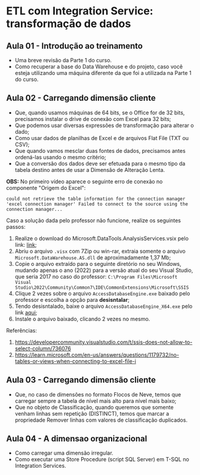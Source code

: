 # ETL com Integration Service: transformação de dados 

## Aula 01 - Introdução ao treinamento

- Uma breve revisão da Parte 1 do curso.
- Como recuperar a base do Data Warehouse e do projeto, caso você esteja utilizando uma máquina diferente da que foi a utilizada na Parte 1 do curso.

## Aula 02 - Carregando dimensão cliente
- Que, quando usamos máquinas de 64 bits, se o Office for de 32 bits, precisamos instalar o drive de conexão com Excel para 32 bits;
- Que podemos usar diversas expressões de transformação para alterar o dado;
- Como usar dados de planilhas de Excel e de arquivos Flat File (TXT ou CSV);
- Que quando vamos mesclar duas fontes de dados, precisamos antes ordená-las usando o mesmo critério;
- Que a conversão dos dados deve ser efetuada para o mesmo tipo da tabela destino antes de usar a Dimensão de Alteração Lenta.

**OBS:** No primeiro vídeo aparece o seguinte erro de conexão no componente "Origem do Excel":

```
could not retrieve the table information for the connection manager 'excel connection manager' Failed to connect to the source using the connection manager...
```


Caso a solução dada pelo professor não funcione, realize os seguintes passos:

1. Realize o download do Microsoft.DataTools.AnalysisServices.vsix pelo link: [link](https://marketplace.visualstudio.com/items?itemName=ProBITools.MicrosoftAnalysisServicesModelingProjects);
2. Abriu o arquivo `.visx` com 7Zip ou win-rar, extraia somente o arquivo `Microsoft.DataWarehouse.AS.dll` de aproximadamente 1,37 Mb;
3. Copie o arquivo extraído para o seguinte diretório no seu Windows, mudando apenas o ano (2022) para a versão atual do seu Visual Studio, que seria 2017 no caso do professor: 
`C:\Program Files\Microsoft Visual Studio\2022\Community\Common7\IDE\CommonExtensions\Microsoft\SSIS`
4. Clique 2 vezes sobre o arquivo `AccessDatabaseEngine.exe` baixado pelo professor e escolha a opção para **desisntalar**;
5. Tendo desisntalado, baixe o arquivo `AccessDatabaseEngine_X64.exe` pelo link [aqui](https://www.microsoft.com/en-us/download/details.aspx?id=13255);
6. Instale o arquivo baixado, clicando 2 vezes no mesmo.

Referências:
1. https://developercommunity.visualstudio.com/t/ssis-does-not-allow-to-select-column/736076
2. https://learn.microsoft.com/en-us/answers/questions/1179732/no-tables-or-views-when-connecting-to-excel-file-i

## Aula 03 - Carregando dimensão cliente

- Que, no caso de dimensões no formato Flocos de Neve, temos que carregar sempre a tabela de nível mais alto para nível mais baixo;
- Que no objeto de Classificação, quando queremos que somente venham linhas sem repetição (DISTINCT), temos que marcar a propriedade Remover linhas com valores de classificação duplicados.

## Aula 04 - A dimensao organizacional
- Como carregar uma dimensão irregular.
- Como executar uma Store Procedure (script SQL Server) em T-SQL no Integration Services.
